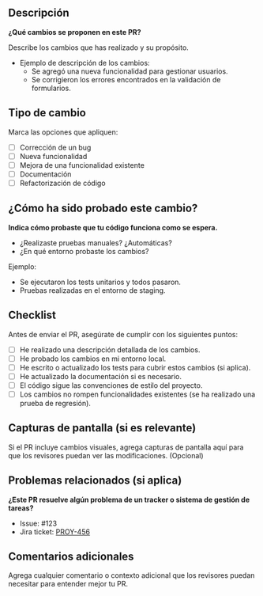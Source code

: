 ## Descripción

**¿Qué cambios se proponen en este PR?**

Describe los cambios que has realizado y su propósito.

- Ejemplo de descripción de los cambios:
  - Se agregó una nueva funcionalidad para gestionar usuarios.
  - Se corrigieron los errores encontrados en la validación de formularios.

## Tipo de cambio

Marca las opciones que apliquen:

- [ ] Corrección de un bug
- [ ] Nueva funcionalidad
- [ ] Mejora de una funcionalidad existente
- [ ] Documentación
- [ ] Refactorización de código

## ¿Cómo ha sido probado este cambio?

**Indica cómo probaste que tu código funciona como se espera.**

- ¿Realizaste pruebas manuales? ¿Automáticas?
- ¿En qué entorno probaste los cambios?

Ejemplo:

- Se ejecutaron los tests unitarios y todos pasaron.
- Pruebas realizadas en el entorno de staging.

## Checklist

Antes de enviar el PR, asegúrate de cumplir con los siguientes puntos:

- [ ] He realizado una descripción detallada de los cambios.
- [ ] He probado los cambios en mi entorno local.
- [ ] He escrito o actualizado los tests para cubrir estos cambios (si aplica).
- [ ] He actualizado la documentación si es necesario.
- [ ] El código sigue las convenciones de estilo del proyecto.
- [ ] Los cambios no rompen funcionalidades existentes (se ha realizado una prueba de regresión).

## Capturas de pantalla (si es relevante)

Si el PR incluye cambios visuales, agrega capturas de pantalla aquí para que los revisores puedan ver las modificaciones. (Opcional)

## Problemas relacionados (si aplica)

**¿Este PR resuelve algún problema de un tracker o sistema de gestión de tareas?**

- Issue: #123
- Jira ticket: [PROY-456](https://jira.com)

## Comentarios adicionales

Agrega cualquier comentario o contexto adicional que los revisores puedan necesitar para entender mejor tu PR.
